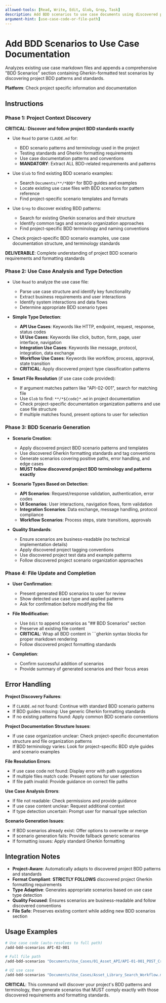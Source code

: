 ```yaml
---
allowed-tools: [Read, Write, Edit, Glob, Grep, Task]
description: Add BDD scenarios to use case documents using discovered project patterns
argument-hint: [use-case-code-or-file-path]
---
```


# Add BDD Scenarios to Use Case Documentation

Analyzes existing use case markdown files and appends a comprehensive "BDD Scenarios" section containing Gherkin-formatted test scenarios by discovering project BDD patterns and standards.

**Platform**: Check project specific information and documentation

## Instructions

### Phase 1: Project Context Discovery

**CRITICAL: Discover and follow project BDD standards exactly**

- Use `Read` to parse `CLAUDE.md` for:
  - BDD scenario patterns and terminology used in the project
  - Testing standards and Gherkin formatting requirements
  - Use case documentation patterns and conventions
  - **MANDATORY**: Extract ALL BDD-related requirements and patterns

- Use `Glob` to find existing BDD scenario examples:
  - Search `Documents/**/*BDD*` for BDD guides and examples
  - Locate existing use case files with BDD scenarios for pattern reference
  - Find project-specific scenario templates and formats

- Use `Grep` to discover existing BDD patterns:
  - Search for existing Gherkin scenarios and their structure
  - Identify common tags and scenario organization approaches
  - Find project-specific BDD terminology and naming conventions

- Check project-specific BDD scenario examples, use case documentation structure, and terminology standards

**DELIVERABLE**: Complete understanding of project BDD scenario requirements and formatting standards

### Phase 2: Use Case Analysis and Type Detection

- Use `Read` to analyze the use case file:
  - Parse use case structure and identify key functionality
  - Extract business requirements and user interactions
  - Identify system interactions and data flows
  - Determine appropriate BDD scenario types

- **Simple Type Detection**:
  - **API Use Cases**: Keywords like HTTP, endpoint, request, response, status codes
  - **UI Use Cases**: Keywords like click, button, form, page, user interface, navigation
  - **Integration Use Cases**: Keywords like message, protocol, integration, data exchange
  - **Workflow Use Cases**: Keywords like workflow, process, approval, state transition
  - **CRITICAL**: Apply discovered project type classification patterns

- **Smart File Resolution** (if use case code provided):
  - If argument matches pattern like "API-02-001", search for matching file
  - Use `Glob` to find: `**/*${code}*.md` in project documentation
  - Check project-specific documentation organization patterns and use case file structure
  - If multiple matches found, present options to user for selection

### Phase 3: BDD Scenario Generation

- **Scenario Creation**:
  - Apply discovered project BDD scenario patterns and templates
  - Use discovered Gherkin formatting standards and tag conventions
  - Generate scenarios covering positive paths, error handling, and edge cases
  - **MUST follow discovered project BDD terminology and patterns exactly**

- **Scenario Types Based on Detection**:
  - **API Scenarios**: Request/response validation, authentication, error codes
  - **UI Scenarios**: User interactions, navigation flows, form validation
  - **Integration Scenarios**: Data exchange, message handling, protocol compliance
  - **Workflow Scenarios**: Process steps, state transitions, approvals

- **Quality Standards**:
  - Ensure scenarios are business-readable (no technical implementation details)
  - Apply discovered project tagging conventions
  - Use discovered project test data and example patterns
  - Follow discovered project scenario organization approaches

### Phase 4: File Update and Completion

- **User Confirmation**:
  - Present generated BDD scenarios to user for review
  - Show detected use case type and applied patterns
  - Ask for confirmation before modifying the file

- **File Modification**:
  - Use `Edit` to append scenarios as "## BDD Scenarios" section
  - Preserve all existing file content
  - **CRITICAL**: Wrap all BDD content in ```gherkin syntax blocks for proper markdown rendering
  - Follow discovered project formatting standards

- **Completion**:
  - Confirm successful addition of scenarios
  - Provide summary of generated scenarios and their focus areas

## Error Handling

**Project Discovery Failures**:
- If `CLAUDE.md` not found: Continue with standard BDD scenario patterns
- If BDD guides missing: Use generic Gherkin formatting standards
- If no existing patterns found: Apply common BDD scenario conventions

**Project Documentation Structure Issues**:
- If use case organization unclear: Check project-specific documentation structure and file organization patterns
- If BDD terminology varies: Look for project-specific BDD style guides and scenario examples

**File Resolution Errors**:
- If use case code not found: Display error with path suggestions
- If multiple files match code: Present options for user selection
- If file path invalid: Provide guidance on correct file paths

**Use Case Analysis Errors**:
- If file not readable: Check permissions and provide guidance
- If use case content unclear: Request additional context
- If type detection uncertain: Prompt user for manual type selection

**Scenario Generation Issues**:
- If BDD scenarios already exist: Offer options to overwrite or merge
- If scenario generation fails: Provide fallback generic scenarios
- If formatting issues: Apply standard Gherkin formatting

## Integration Notes

- **Project-Aware**: Automatically adapts to discovered project BDD patterns and standards
- **Format Compliant**: **STRICTLY FOLLOWS** discovered project Gherkin formatting requirements
- **Type Adaptive**: Generates appropriate scenarios based on use case type detection
- **Quality Focused**: Ensures scenarios are business-readable and follow discovered conventions
- **File Safe**: Preserves existing content while adding new BDD scenarios section

## Usage Examples

```bash
# Use case code (auto-resolves to full path)
/add-bdd-scenarios API-02-001

# Full file path
/add-bdd-scenarios "Documents/Use_Cases/01_Asset_API/API-01-001_POST_Create_Asset.md"

# UI use case
/add-bdd-scenarios "Documents/Use_Cases/Asset_Library_Search_Workflow.md"
```

**CRITICAL**: This command will discover your project's BDD patterns and terminology, then generate scenarios that MUST comply exactly with those discovered requirements and formatting standards.